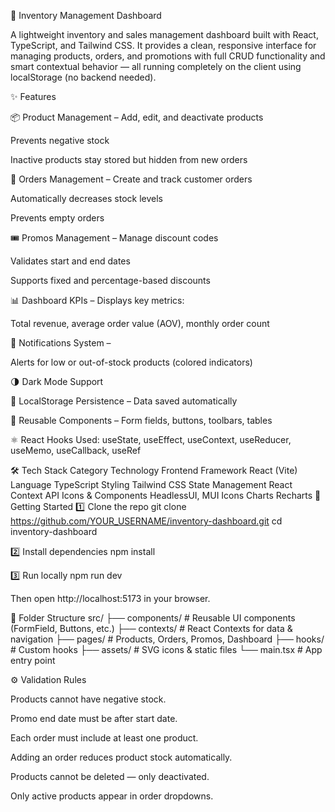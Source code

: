 🧭 Inventory Management Dashboard

A lightweight inventory and sales management dashboard built with React, TypeScript, and Tailwind CSS.
It provides a clean, responsive interface for managing products, orders, and promotions with full CRUD functionality and smart contextual behavior — all running completely on the client using localStorage (no backend needed).

✨ Features

📦 Product Management – Add, edit, and deactivate products

Prevents negative stock

Inactive products stay stored but hidden from new orders

🧾 Orders Management – Create and track customer orders

Automatically decreases stock levels

Prevents empty orders

🎟️ Promos Management – Manage discount codes

Validates start and end dates

Supports fixed and percentage-based discounts

📊 Dashboard KPIs – Displays key metrics:

Total revenue, average order value (AOV), monthly order count

🔔 Notifications System –

Alerts for low or out-of-stock products (colored indicators)

🌗 Dark Mode Support

💾 LocalStorage Persistence – Data saved automatically

🧩 Reusable Components – Form fields, buttons, toolbars, tables

⚛️ React Hooks Used:
useState, useEffect, useContext, useReducer, useMemo, useCallback, useRef

🛠️ Tech Stack
Category	Technology
Frontend Framework	React (Vite)
Language	TypeScript
Styling	Tailwind CSS
State Management	React Context API
Icons & Components	HeadlessUI, MUI Icons
Charts	Recharts
🚀 Getting Started
1️⃣ Clone the repo
git clone https://github.com/YOUR_USERNAME/inventory-dashboard.git
cd inventory-dashboard

2️⃣ Install dependencies
npm install

3️⃣ Run locally
npm run dev


Then open http://localhost:5173
 in your browser.

🧩 Folder Structure
src/
 ├── components/       # Reusable UI components (FormField, Buttons, etc.)
 ├── contexts/         # React Contexts for data & navigation
 ├── pages/            # Products, Orders, Promos, Dashboard
 ├── hooks/            # Custom hooks
 ├── assets/           # SVG icons & static files
 └── main.tsx          # App entry point

⚙️ Validation Rules

Products cannot have negative stock.

Promo end date must be after start date.

Each order must include at least one product.

Adding an order reduces product stock automatically.

Products cannot be deleted — only deactivated.

Only active products appear in order dropdowns.
